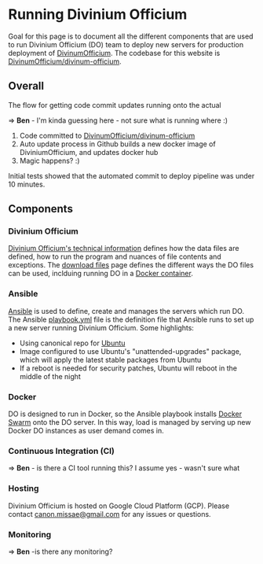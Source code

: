 # Running Divinium Officium

Goal for this page is to document all the different components that are used to run Divinium Officium (DO) team to deploy new servers for production deployment of [DivinumOfficium](https://www.divinumofficium.com/).  The codebase for this website is [DivinumOfficium/divinum-officium](https://github.com/DivinumOfficium/divinum-officium).

## Overall
The flow for getting code commit updates running onto the actual 

=> **Ben** - I'm kinda guessing here - not sure what is running where :)

1. Code committed to [DivinumOfficium/divinum-officium](https://github.com/DivinumOfficium/divinum-officium)
2. Auto update process in Github builds a new docker image of DiviniumOfficium, and updates  docker hub
3.  Magic happens?  :)

Initial tests showed that the automated commit to deploy pipeline was under 10 minutes.

## Components

### Divinium Officium
[Divinium Officium's technical information](https://www.divinumofficium.com/www/horas/Help/technical.html) defines how the data files are defined, how to run the program and nuances of file contents and exceptions.  The [download files](https://www.divinumofficium.com/www/horas/Help/download.html) page defines the different ways the DO files can be used, inclduing running DO in a [Docker container](https://www.docker.com/why-docker).

### Ansible
[Ansible](https://www.ansible.com/overview/it-automation) is used to define, create and manages the servers which run DO.  The Ansible [playbook.yml](https://github.com/DivinumOfficium/ansible-deployment/blob/master/playbook.yml) file is the definition file that Ansible runs to set up a new server running Divinium Officium.  Some highlights:

* Using canonical repo for [Ubuntu](https://help.ubuntu.com/community/Repositories/Ubuntu)
* Image configured to use Ubuntu's "unattended-upgrades" package, which will apply the latest stable packages from Ubuntu
* If a reboot is needed for security patches, Ubuntu will reboot in the middle of the night

### Docker

DO is designed to run in Docker, so the Ansible playbook installs [Docker Swarm](https://docs.docker.com/engine/swarm) onto the DO server. In this way, load is managed by serving up new Docker DO instances as user demand comes in.

### Continuous Integration (CI)

=> **Ben** - is there a CI tool running this?  I assume yes - wasn't sure what

### Hosting
Divinium Officium is hosted on Google Cloud Platform (GCP).  Please contact <canon.missae@gmail.com> for any issues or questions.

### Monitoring
=> **Ben** -is there any monitoring?

